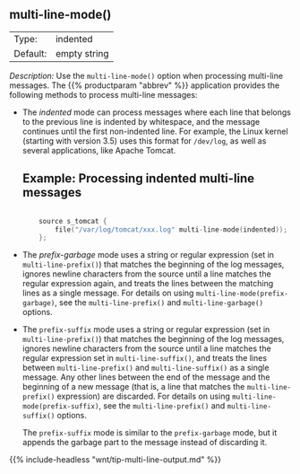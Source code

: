 ---
---
<!-- DISCLAIMER: This file is based on the syslog-ng Open Source Edition documentation https://github.com/balabit/syslog-ng-ose-guides/commit/2f4a52ee61d1ea9ad27cb4f3168b95408fddfdf2 and is used under the terms of The syslog-ng Open Source Edition Documentation License. The file has been modified by Axoflow. -->

## multi-line-mode()

|          |                 |
| -------- | --------------- |
| Type:    | indented|regexp |
| Default: | empty string    |

*Description:* Use the `multi-line-mode()` option when processing multi-line messages. The {{% productparam "abbrev" %}} application provides the following methods to process multi-line messages:

  - The *indented* mode can process messages where each line that belongs to the previous line is indented by whitespace, and the message continues until the first non-indented line. For example, the Linux kernel (starting with version 3.5) uses this format for `/dev/log`, as well as several applications, like Apache Tomcat.
    
    
    ## Example: Processing indented multi-line messages
    
    ```c
    
        source s_tomcat {
            file("/var/log/tomcat/xxx.log" multi-line-mode(indented));
        };
    
    ```
    

  - The *prefix-garbage* mode uses a string or regular expression (set in `multi-line-prefix()`) that matches the beginning of the log messages, ignores newline characters from the source until a line matches the regular expression again, and treats the lines between the matching lines as a single message. For details on using `multi-line-mode(prefix-garbage)`, see the `multi-line-prefix()` and `multi-line-garbage()` options.

  - The `prefix-suffix` mode uses a string or regular expression (set in `multi-line-prefix()`) that matches the beginning of the log messages, ignores newline characters from the source until a line matches the regular expression set in `multi-line-suffix()`, and treats the lines between `multi-line-prefix()` and `multi-line-suffix()` as a single message. Any other lines between the end of the message and the beginning of a new message (that is, a line that matches the `multi-line-prefix()` expression) are discarded. For details on using `multi-line-mode(prefix-suffix)`, see the `multi-line-prefix()` and `multi-line-suffix()` options.
    
    The `prefix-suffix` mode is similar to the `prefix-garbage` mode, but it appends the garbage part to the message instead of discarding it.

{{% include-headless "wnt/tip-multi-line-output.md" %}}


